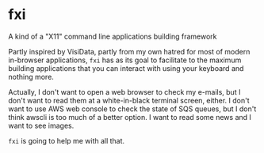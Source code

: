 # fxi

A kind of a "X11" command line applications building framework

Partly inspired by VisiData, partly from my own hatred for most of modern
in-browser applications, `fxi` has as its goal to facilitate to the
maximum building applications that you can interact with using your
keyboard and nothing more.

Actually, I don't want to open a web browser to check my e-mails, but
I don't want to read them at a white-in-black terminal screen, either.
I don't want to use AWS web console to check the state of SQS queues, but
I don't think awscli is too much of a better option. I want to read some
news and I want to see images.

`fxi` is going to help me with all that.
